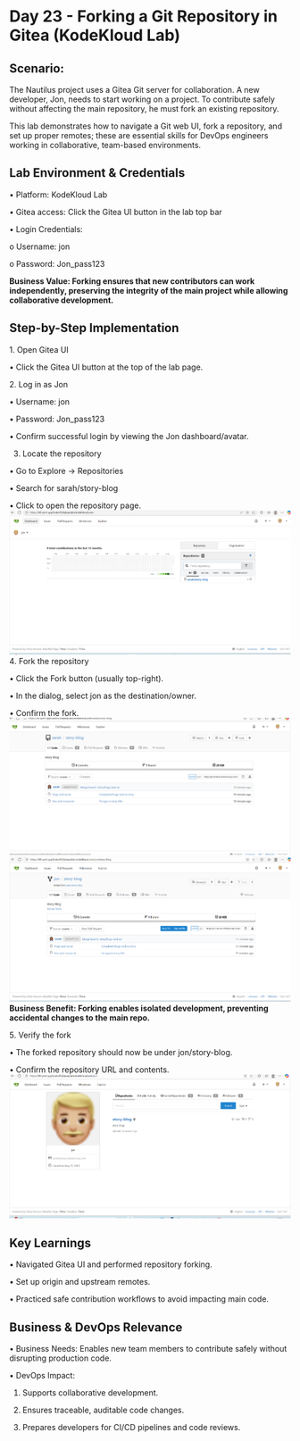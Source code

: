 # Day 23 - Forking a Git Repository in Gitea (KodeKloud Lab)
## Scenario:
The Nautilus project uses a Gitea Git server for collaboration. A new developer, Jon, needs to start working on a project. To contribute safely without affecting the main repository, he must fork an existing repository.

This lab demonstrates how to navigate a Git web UI, fork a repository, and set up proper remotes; these are essential skills for DevOps engineers working in collaborative, team-based environments.

## Lab Environment & Credentials
•	Platform: KodeKloud Lab

•	Gitea access: Click the Gitea UI button in the lab top bar

•	Login Credentials:

o	Username: jon

o	Password: Jon_pass123

**Business Value: Forking ensures that new contributors can work independently, preserving the integrity of the main project while allowing collaborative development.**

## Step-by-Step Implementation
1️. Open Gitea UI

•	Click the Gitea UI button at the top of the lab page.

2️. Log in as Jon

•	Username: jon

•	Password: Jon_pass123

•	Confirm successful login by viewing the Jon dashboard/avatar.

3. Locate the repository

•	Go to Explore → Repositories

•	Search for sarah/story-blog

•	Click to open the repository page.
![Screenshot](screenshots/repo-search.png)
4️. Fork the repository

•	Click the Fork button (usually top-right).

•	In the dialog, select jon as the destination/owner.

•	Confirm the fork.
![Screenshot](screenshots/fork-button.png)
![Screenshot](screenshots/fork-dialog.png)
**Business Benefit: Forking enables isolated development, preventing accidental changes to the main repo.**

5️. Verify the fork

•	The forked repository should now be under jon/story-blog.

•	Confirm the repository URL and contents.
![Screenshot](screenshots/forked-repo-homepage.png)

## Key Learnings
• Navigated Gitea UI and performed repository forking.

•	Set up origin and upstream remotes.

•	Practiced safe contribution workflows to avoid impacting main code.

## Business & DevOps Relevance
•	Business Needs: Enables new team members to contribute safely without disrupting production code.

•	DevOps Impact:

1. Supports collaborative development.

2. Ensures traceable, auditable code changes.

3. Prepares developers for CI/CD pipelines and code reviews.
